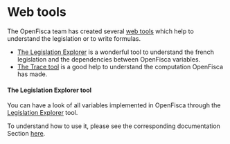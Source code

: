 # Web tools

The OpenFisca team has created several [web tools](https://www.openfisca.fr/tools) which help to understand the legislation or to write formulas.

- [The Legislation Explorer](legilsation_exlorer.md) is a wonderful tool to understand the french legislation and the dependencies between OpenFisca variables.
- [The Trace tool](trace_tool.md) is a good help to understand the computation OpenFisca has made.



#### The Legislation Explorer tool

You can have a look of all variables implemented in OpenFisca through the [Legislation Explorer](https://legislation.openfisca.fr/) tool.

To understand how to use it, please see the corresponding documentation Section [here](web-tools/legislation_explorer.md).

